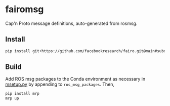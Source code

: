 # fairomsg

Cap'n Proto message definitions, auto-generated from rosmsg.

## Install

```bash
pip install git+https://github.com/facebookresearch/fairo.git@main#subdirectory=msg
```

## Build

Add ROS msg packages to the Conda environment as necessary in [msetup.py](msetup.py) by appending to `ros_msg_packages`. Then,

```bash
pip install mrp
mrp up
```
